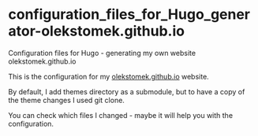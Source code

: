 # configuration_files_for_Hugo_generator-olekstomek.github.io
 Configuration files for Hugo - generating my own website olekstomek.github.io


This is the configuration for my [olekstomek.github.io](https://olekstomek.github.io) website.

By default, I add themes directory as a submodule, but to have a copy of the theme changes I used git clone.


You can check which files I changed - maybe it will help you with the configuration.
